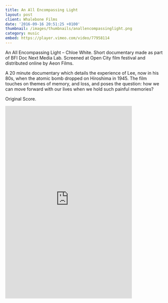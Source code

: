 ```yaml
---
title: An All Encompassing Light
layout: post
client: Whalebone Films
date: '2016-09-16 20:51:25 +0100'
thumbnail: /images/thumbnails/anallencompassinglight.png
category: music
embed: https://player.vimeo.com/video/77958114
---
```


An All Encompassing Light – Chloe White. Short documentary made as part of BFI Doc Next Media Lab. Screened at Open City film festival and distributed online by Aeon Films.

A 20 minute documentary which details the experience of Lee, now in his 80s, when the atomic bomb dropped on Hiroshima in 1945. The film touches on themes of memory, and loss, and poses the question: how we can move forward with our lives when we hold such painful memories?

Original Score.

<div id="bc"><iframe style="border: 0; width: 400px; height: 610px;" src="https://bandcamp.com/EmbeddedPlayer/album=3639246873/size=large/bgcol=ffffff/linkcol=333333/transparent=true/" seamless><a href="http://skillbard.bandcamp.com/album/an-all-encompassing-light">An All Encompassing Light by Skillbard</a></iframe></div>
